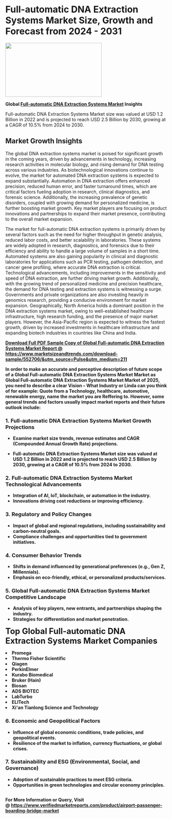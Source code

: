 <H1>Full-automatic DNA Extraction Systems Market Size, Growth and Forecast from 2024 - 2031</H1><img class="aligncenter size-medium wp-image-584254" src="https://thirdeyenews.in/wp-content/uploads/2024/09/Global-Market-Research-300x168.jpeg" alt="" width="300" height="168" /><p><strong>Global&nbsp;<a href="https://www.marketsizeandtrends.com/download-sample/552706/&amp;utm_source=Pulse&amp;utm_medium=211">Full-automatic DNA Extraction Systems Market</a> Insights</strong></p><p>Full-automatic DNA Extraction Systems Market size was valued at USD 1.2 Billion in 2022 and is projected to reach USD 2.5 Billion by 2030, growing at a CAGR of 10.5% from 2024 to 2030.</p><p><h2>Market Growth Insights</h2> <p>The global DNA extraction systems market is poised for significant growth in the coming years, driven by advancements in technology, increasing research activities in molecular biology, and rising demand for DNA testing across various industries. As biotechnological innovations continue to evolve, the market for automated DNA extraction systems is expected to expand substantially. Automation in DNA extraction offers enhanced precision, reduced human error, and faster turnaround times, which are critical factors fueling adoption in research, clinical diagnostics, and forensic science. Additionally, the increasing prevalence of genetic disorders, coupled with growing demand for personalized medicine, is further boosting market growth. Key market players are focusing on product innovations and partnerships to expand their market presence, contributing to the overall market expansion.</p> <p><strong><a href="#"></a></strong></p> <p>The market for full-automatic DNA extraction systems is primarily driven by several factors such as the need for higher throughput in genetic analysis, reduced labor costs, and better scalability in laboratories. These systems are widely adopted in research, diagnostics, and forensics due to their efficiency and ability to handle a large volume of samples in a short time. Automated systems are also gaining popularity in clinical and diagnostic laboratories for applications such as PCR testing, pathogen detection, and cancer gene profiling, where accurate DNA extraction is critical. Technological advancements, including improvements in the sensitivity and speed of DNA extraction, are further driving market growth. Additionally, with the growing trend of personalized medicine and precision healthcare, the demand for DNA testing and extraction systems is witnessing a surge. Governments and private organizations are also investing heavily in genomics research, providing a conducive environment for market expansion. Geographically, North America holds a dominant position in the DNA extraction systems market, owing to well-established healthcare infrastructure, high research funding, and the presence of major market players. However, the Asia-Pacific region is expected to witness the fastest growth, driven by increased investments in healthcare infrastructure and expanding biotech industries in countries like China and India.</p> <p><strong><a href="#"></p><p><span class=""><strong>Download Full PDF Sample Copy of Global Full-automatic DNA Extraction Systems Market Report</strong> @ <a href="https://www.marketsizeandtrends.com/download-sample/552706/&amp;utm_source=Pulse&amp;utm_medium=211" target="_blank">https://www.marketsizeandtrends.com/download-sample/552706/&amp;utm_source=Pulse&amp;utm_medium=211</a></span></p><p>In order to make an accurate and perceptive description of future scope of a Global&nbsp;Full-automatic DNA Extraction Systems Market Market as Global&nbsp;Full-automatic DNA Extraction Systems Market Market of 2025, you need to describe a clear Vision &ndash; What Industry or Linda can you think of for example: Quote from a Technology, healthcare, automotive, renewable energy, name the market you are Reffering to. However, some general trends and factors usually impact market reports and their future outlook include:</p><h3>1.&nbsp;<strong>Full-automatic DNA Extraction Systems Market Growth Projections</strong></h3><ul><li>Examine market size trends, revenue estimates and CAGR (Compounded Annual Growth Rate) projections.</li><li><p>Full-automatic DNA Extraction Systems Market size was valued at USD 1.2 Billion in 2022 and is projected to reach USD 2.5 Billion by 2030, growing at a CAGR of 10.5% from 2024 to 2030.</p></li></ul><h3>2.&nbsp;<strong>Full-automatic DNA Extraction Systems Market Technological Advancements</strong></h3><ul><li>Integration of AI, IoT, blockchain, or automation in the industry.</li><li>Innovations driving cost reductions or improving efficiency.</li></ul><h3>3.&nbsp;<strong>Regulatory and Policy Changes</strong></h3><ul><li>Impact of global and regional regulations, including sustainability and carbon-neutral goals.</li><li>Compliance challenges and opportunities tied to government initiatives.</li></ul><h3>4.&nbsp;<strong>Consumer Behavior Trends</strong></h3><ul><li>Shifts in demand influenced by generational preferences (e.g., Gen Z, Millennials).</li><li>Emphasis on eco-friendly, ethical, or personalized products/services.</li></ul><h3>5.&nbsp;<strong>Global Full-automatic DNA Extraction Systems Market Competitive Landscape</strong></h3><ul><li>Analysis of key players, new entrants, and partnerships shaping the industry.</li><li>Strategies for differentiation and market penetration.</li></ul><p data-pm-slice="1 1 []"><span style="color: inherit; font-family: inherit; font-size: 25px;">Top Global Full-automatic DNA Extraction Systems Market Companies</span></p><div class="" data-test-id=""><p><li>Promega</li><li> Thermo Fisher Scientific</li><li> Qiagen</li><li> PerkinElmer</li><li> Kurabo Biomedical</li><li> Bruker (Hain)</li><li> Biosan</li><li> ADS BIOTEC</li><li> LabTurbo</li><li> ELITech</li><li> Xi'an Tianlong Science and Technology</li></p></div><h3>6.&nbsp;<strong>Economic and Geopolitical Factors</strong></h3><ul><li>Influence of global economic conditions, trade policies, and geopolitical events.</li><li>Resilience of the market to inflation, currency fluctuations, or global crises.</li></ul><h3>7.&nbsp;<strong>Sustainability and ESG (Environmental, Social, and Governance)</strong></h3><ul><li>Adoption of sustainable practices to meet ESG criteria.</li><li>Opportunities in green technologies and circular economy principles.</li></ul><h2><strong style="font-size: 14px;">For More Information or Query, Visit @&nbsp;</strong><a style="background-color: #ffffff; font-size: 14px;" href="https://www.marketsizeandtrends.com/report/full-automatic-dna-extraction-systems-market/" target="_blank">https://www.verifiedmarketreports.com/product/airport-passenger-boarding-bridge-market</a></h2>
